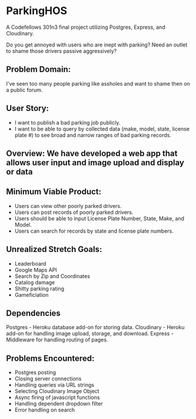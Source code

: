 # ParkingHOS

A Codefellows 301n3 final project utilizing Postgres, Express, and Cloudinary.

Do you get annoyed with users who are inept with parking?  Need an outlet to shame those drivers passive aggressively?

## Problem Domain: 
I've seen too many people parking like assholes and want to shame then on a public forum.

## User Story: 
- I want to publish a bad parking job publicly. 
- I want to be able to query by collected data (make, model, state, license plate #) to see broad and narrow ranges of bad parking records.

## Overview:  We have developed a web app that allows user input and image upload and display or data

## Minimum Viable Product:
- Users can view other poorly parked drivers.
- Users can post records of poorly parked drivers.
- Users should be able to input License Plate Number, State, Make, and Model.
- Users can search for records by state and license plate numbers.

## Unrealized Stretch Goals:
- Leaderboard
- Google Maps API
- Search by Zip and Coordinates
- Catalog damage
- Shitty parking rating
- Gameficiation

## Dependencies
Postgres - Heroku database add-on for storing data.
Cloudinary - Heroku add-on for handling image upload, storage, and download.
Express - Middleware for handling routing of pages.

## Problems Encountered:
- Postgres posting
- Closing server connections
- Handling queries via URL strings
- Selecting Cloudinary Image Object
- Async firing of javascript functions
- Handling dependent dropdown filter
- Error handling on search




